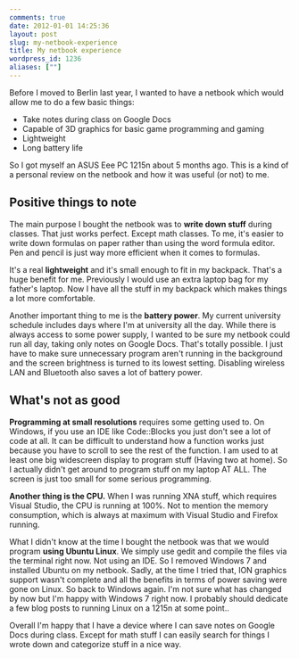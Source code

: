 ```yaml
---
comments: true
date: 2012-01-01 14:25:36
layout: post
slug: my-netbook-experience
title: My netbook experience
wordpress_id: 1236
aliases: [""]
---
```


Before I moved to Berlin last year, I wanted to have a netbook which would allow me to do a few basic things:
	
  * Take notes during class on Google Docs
  * Capable of 3D graphics for basic game programming and gaming
  * Lightweight
  * Long battery life

So I got myself an ASUS Eee PC 1215n about 5 months ago. This is a kind of a personal review on the netbook and how it was useful (or not) to me.


## Positive things to note

The main purpose I bought the netbook was to **write down stuff** during classes. That just works perfect. Except math classes. To me, it's easier to write down formulas on paper rather than using the word formula editor. Pen and pencil is just way more efficient when it comes to formulas.

It's a real **lightweight** and it's small enough to fit in my backpack. That's a huge benefit for me. Previously I would use an extra laptop bag for my father's laptop. Now I have all the stuff in my backpack which makes things a lot more comfortable.

Another important thing to me is the **battery power**. My current university schedule includes days where I'm at university all the day. While there is always access to some power supply, I wanted to be sure my netbook could run all day, taking only notes on Google Docs. That's totally possible. I just have to make sure unnecessary program aren't running in the background and the screen brightness is turned to its lowest setting. Disabling wireless LAN and Bluetooth also saves a lot of battery power.

## What's not as good


**Programming at small resolutions** requires some getting used to. On Windows, if you use an IDE like Code::Blocks you just don't see a lot of code at all. It can be difficult to understand how a function works just because you have to scroll to see the rest of the function. I am used to at least one big widescreen display to program stuff (Having two at home). So I actually didn't get around to program stuff on my laptop AT ALL. The screen is just too small for some serious programming.

**Another thing is the CPU.** When I was running XNA stuff, which requires Visual Studio, the CPU is running at 100%. Not to mention the memory consumption, which is always at maximum with Visual Studio and Firefox running.

What I didn't know at the time I bought the netbook was that we would program **using Ubuntu Linux**. We simply use gedit and compile the files via the terminal right now. Not using an IDE. So I removed Windows 7 and installed Ubuntu on my netbook. Sadly, at the time I tried that, ION graphics support wasn't complete and all the benefits in terms of power saving were gone on Linux. So back to Windows again. I'm not sure what has changed by now but I'm happy with Windows 7 right now. I probably should dedicate a few blog posts to running Linux on a 1215n at some point..


Overall I'm happy that I have a device where I can save notes on Google Docs during class. Except for math stuff I can easily search for things I wrote down and categorize stuff in a nice way.
